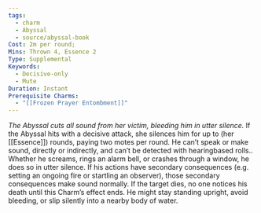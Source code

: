 ```yaml
---
tags:
  - charm
  - Abyssal
  - source/abyssal-book
Cost: 2m per round; 
Mins: Thrown 4, Essence 2
Type: Supplemental
Keywords:
  - Decisive-only
  - Mute
Duration: Instant
Prerequisite Charms:
  - "[[Frozen Prayer Entombment]]"
---
```

*The Abyssal cuts all sound from her victim, bleeding him in utter silence.*
If the Abyssal hits with a decisive attack, she silences him for up to (her [[Essence]]) rounds, paying two motes per round. He can’t speak or make sound, directly or indirectly, and can’t be detected with hearingbased rolls.. Whether he screams, rings an alarm bell, or crashes through a window, he does so in utter silence. If his actions have secondary consequences (e.g. setting an ongoing fire or startling an observer), those secondary consequences make sound normally.
If the target dies, no one notices his death until this Charm’s effect ends. He might stay standing upright, avoid bleeding, or slip silently into a nearby body of water.